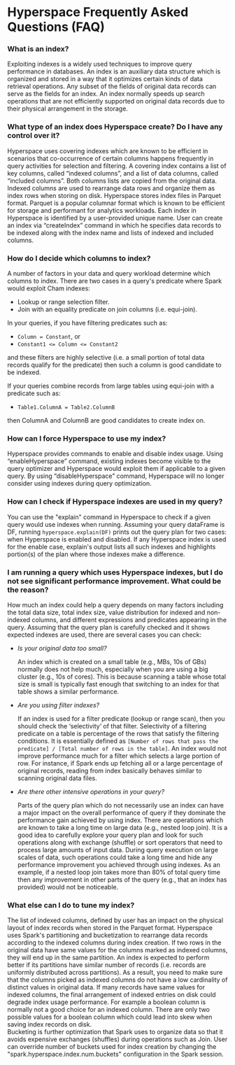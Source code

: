 # Hyperspace Frequently Asked Questions (FAQ)


### What is an index?
Exploiting indexes is a widely used techniques to improve query performance in databases.
An index is an auxiliary data structure which is organized and stored in a way that it optimizes certain kinds of data retrieval operations.
Any subset of the fields of original data records can serve as the fields for an index.
An index normally speeds up search operations that are not efficiently supported on original data records due to their physical arrangement in the storage.

### What type of an index does Hyperspace create? Do I have any control over it?
Hyperspace uses covering indexes which are known to be efficient in scenarios that co-occurrence of certain columns happens frequently in query activities for selection and filtering.
A covering index contains a list of key columns, called “indexed columns”, and a list of data columns, called “included columns”.
Both columns lists are copied from the original data. 
Indexed columns are used to rearrange data rows and organize them as index rows when storing on disk. Hyperspace stores index files in Parquet format. Parquet is a popular columnar format which is known to be efficient for storage and performant for analytics workloads. Each index in Hyperspace is identified by a user-provided unique name. User can create an index via “createIndex” command in which he specifies data records to be indexed along with the index name and lists of indexed and included columns.  
 
### How do I decide which columns to index?
A number of factors in your data and query workload determine which columns to index. 
There are two cases in a query's predicate where Spark would exploit Cham indexes: 
* Lookup or range selection filter.
* Join with an equality predicate on join columns (i.e. equi-join).

In your queries, if you have filtering predicates such as:
* `Column = Constant`, or 
* `Constant1 <= Column <= Constant2` 

and these filters are highly selective (i.e. a small portion of total data records qualify for the predicate) then such a column is good candidate to be indexed.

If your queries combine records from large tables using equi-join with a predicate such as: 
* `Table1.ColumnA = Table2.ColumnB` 

then ColumnA and ColumnB are good candidates to create index on.

### How can I force Hyperspace to use my index?
Hyperspace provides commands to enable and disable index usage. Using “enableHyperspace” command, existing indexes become visible to the query optimizer and Hyperspace would exploit them if applicable to a given query. By using “disableHyperspace” command, Hyperspace will no longer consider using indexes during query optimization.

### How can I check if Hyperspace indexes are used in my query?
You can use the "explain" command in Hyperspace to check if a given query would use indexes when running. Assuming your query dataFrame is DF, running `hyperspace.explain(DF)` prints out the query plan for two cases: when Hyperspace is enabled and disabled. If any Hyperspace index is used for the enable case, explain's output lists all such indexes and highlights portion(s) of the plan where those indexes make a difference.

### I am running a query which uses Hyperspace indexes, but I do not see significant performance improvement. What could be the reason?
How much an index could help a query depends on many factors including the total data size, total index size, value distribution for indexed and non-indexed columns, and different expressions and predicates appearing in the query. Assuming that the query plan is carefully checked and it shows expected indexes are used, there are several cases you can check:
* _Is your original data too small?_ 

  An index which is created on a small table (e.g., MBs, 10s of GBs) normally does not help much, especially when you are using a big cluster (e.g., 10s of cores). This is because scanning a table whose total size is small is typically fast enough that switching to an index for that table shows a similar performance.
* _Are you using filter indexes?_ 

  If an index is used for a filter predicate (lookup or range scan), then you should check the ‘selectivity’ of that filter. Selectivity of a filtering predicate on a table is percentage of the rows that satisfy the filtering conditions. It is essentially defined as `[Number of rows that pass the predicate] / [Total number of rows in the table]`. An index would not improve performance much for a filter which selects a large portion of row. For instance, if Spark ends up fetching all or a large percentage of original records, reading from index basically behaves similar to scanning original data files. 
* _Are there other intensive operations in your query?_
 
  Parts of the query plan which do not necessarily use an index can have a major impact on the overall performance of query if they dominate the performance gain achieved by using index. There are operations which are known to take a long time on large data (e.g., nested loop join). It is a good idea to carefully explore your query plan and look for such operations along with exchange (shuffle) or sort operators that need to process large amounts of input data. During query execution on large scales of data, such operations could take a long time and hide any performance improvement you achieved through using indexes. As an example, if a nested loop join takes more than 80% of total query time then any improvement in other parts of the query (e.g., that an index has provided) would not be noticeable.

### What else can I do to tune my index?
The list of indexed columns, defined by user has an impact on the physical layout of index records when stored in the Parquet format.
Hyperspace uses Spark's partitioning and bucketization to rearrange data records according to the indexed columns during index creation.
If two rows in the original data have same values for the columns marked as indexed columns, they will end up in the same partition.
An index is expected to perform better if its partitions have similar number of records (i.e. records are uniformly distributed across partitions). 
As a result, you need to make sure that the columns picked as indexed columns do not have a low cardinality of distinct values in original data.
If many records have same values for indexed columns, the final arrangement of indexed entries on disk could degrade index usage performance.
For example a boolean column is normally not a good choice for an indexed column. There are only two possible values for a boolean column which could lead into skew when saving index records on disk.  
Bucketing is further optimization that Spark uses to organize data so that it avoids expensive exchanges (shuffles) during operations such as Join.
User can override number of buckets used for index creation by changing the "spark.hyperspace.index.num.buckets" configuration in the Spark session.
